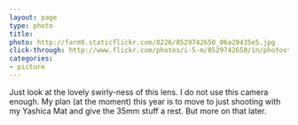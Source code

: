 ```yaml
---
layout: page
type: photo
title: 
photo: http://farm9.staticflickr.com/8226/8529742650_06a29435e5.jpg
click-through: http://www.flickr.com/photos/i-5-m/8529742650/in/photostream/
categories: 
- picture
---
```

Just look at the lovely swirly-ness of this lens. I do not use this camera enough. My plan (at the moment) this year is to move to just shooting with my Yashica Mat and give the 35mm stuff a rest. But more on that later. 
